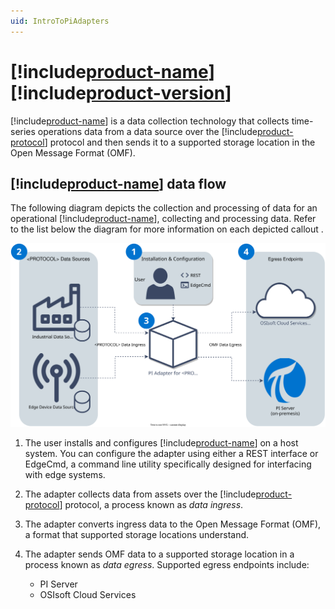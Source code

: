 ```yaml
---
uid: IntroToPiAdapters
---
```


# [!include[product-name](../_includes/inline/product-name.md)] [!include[product-version](../_includes/inline/product-version.md)]

[!include[product-name](../_includes/inline/product-name.md)] is a  data collection technology that collects time-series operations data from a data source over the [!include[product-protocol](../_includes/inline/product-protocol.md)] protocol and then sends it to a supported storage location in the Open Message Format (OMF).

<!-- Add content about the protocol here -->

## [!include[product-name](../_includes/inline/product-name.md)] data flow

The following diagram depicts the collection and processing of data for an operational [!include[product-name](../_includes/inline/product-name.md)], collecting and processing data. Refer to the list below the diagram for more information on each depicted callout .

<!-- Mark Bishop 3/3/22: The SVG file referenced below can be opened and edited using https://app.diagrams.net/ -->

![Adapter Data Flow](../images/adapter-data-flow.drawio.svg)

1. The user installs and configures [!include[product-name](../_includes/inline/product-name.md)] on a host system. You can configure the adapter using either a REST interface or EdgeCmd, a command line utility specifically designed for interfacing with edge systems.

2. The adapter collects data from assets over the [!include[product-protocol](../_includes/inline/product-protocol.md)] protocol, a process known as *data ingress*.

3. The adapter converts ingress data to the Open Message Format (OMF), a format that supported storage locations understand.

4. The adapter sends OMF data to a supported storage location in a process known as *data egress*. Supported egress endpoints include:

   * PI Server
   * OSIsoft Cloud Services

